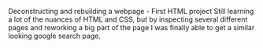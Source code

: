 Deconstructing and rebuilding a webpage - First HTML project
Still learning a lot of the nuances of HTML and CSS, but by inspecting several different pages and reworking a big part of the page I was finally able to get a similar looking google search page.  